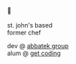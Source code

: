 :hocho: 
<br /><br />
st. john's based
<br />former chef

dev @ <a href="https://abbatekgroup.com/">abbatek group</a>
<br />alum @ <a href="https://www.get-coding.ca/">get coding</a>
